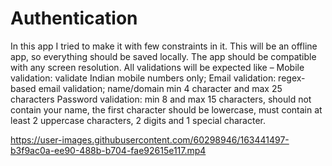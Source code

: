 # Authentication

In this app I tried to make it with few constraints in it.
This will be an offline app, so everything should be saved locally.
The app should be compatible with any screen resolution.
All validations will be expected like – Mobile validation: validate Indian mobile numbers only;
Email validation: regex-based email validation; name/domain min 4 character and max 25 characters
Password validation: min 8 and max 15 characters, should not contain your name, the first character
should be lowercase, must contain at least 2 uppercase characters, 2 digits and 1 special character.


https://user-images.githubusercontent.com/60298946/163441497-b3f9ac0a-ee90-488b-b704-fae92615e117.mp4

